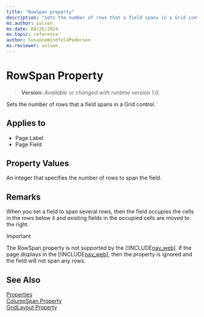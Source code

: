 ```yaml
---
title: "RowSpan property"
description: "Sets the number of rows that a field spans in a Grid control."
ms.author: solsen
ms.date: 08/26/2024
ms.topic: reference
author: SusanneWindfeldPedersen
ms.reviewer: solsen
---
```

[//]: # (START>DO_NOT_EDIT)
[//]: # (IMPORTANT:Do not edit any of the content between here and the END>DO_NOT_EDIT.)
[//]: # (Any modifications should be made in the .xml files in the ModernDev repo.)
# RowSpan Property
> **Version**: _Available or changed with runtime version 1.0._

Sets the number of rows that a field spans in a Grid control.

## Applies to
-   Page Label
-   Page Field

[//]: # (IMPORTANT: END>DO_NOT_EDIT)


## Property Values

 An integer that specifies the number of rows to span the field.  
  
## Remarks

When you set a field to span several rows, then the field occupies the cells in the rows below it and existing fields in the occupied cells are moved to the right. 
<!--  //NAV For example, the following illustration shows a GridLayout control that consists of four fields arranged in two rows.  
  
![GridLayout of 4 fields in 2 rows and 2 columns.](../media/NAVGridLayout2rX2c.png "NAVGridLayout2rX2c")  
  
If you set Field 1 to span two rows, then the following layout is displayed:  
  
![GridLayout showing row span.](../media/NAVGridLayoutRowSpan.png "NAVGridLayoutRowSpan")  
 
-->

> [!IMPORTANT]  
> The RowSpan property is not supported by the [!INCLUDE[nav_web](../includes/nav_web_md.md)]. If the page displays in the [!INCLUDE[nav_web](../includes/nav_web_md.md)], then the property is ignored and the field will not span any rows.

## See Also

[Properties](devenv-properties.md)  
[ColumnSpan Property](devenv-columnspan-property.md)  
[GridLayout Property](devenv-gridlayout-property.md)  